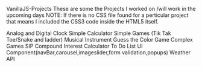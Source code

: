 VanillaJS-Projects
These are some the Projects I worked on /will work in the upcoming days NOTE: If there is no CSS file found for a perticular project that means I included the CSS3 code inside the HTML5 itself.

Analog and Digital Clock
Simple Calculator
Simple Games (Tik Tak Toe/Snake and ladder)
Musical Instrument
Guess the Color Game
Complex Games
SIP Compound Interest Calculator
To Do List
UI Component(navBar,carousel,imageslider,form validation,popups)
Weather API

